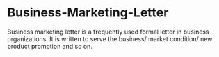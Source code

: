 # Business-Marketing-Letter
Business marketing letter is a frequently used formal letter in business organizations. It is written to serve the business/ market condition/ new product promotion and so on.
